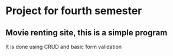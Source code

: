 <H1>Project for fourth semester</H1>
<h2>Movie renting site, this is a simple program</h2>
<p>It is done using CRUD and basic form validation</p>
